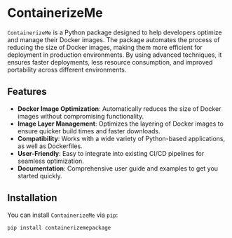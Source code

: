 # ContainerizeMe

`ContainerizeMe` is a Python package designed to help developers optimize and manage their Docker images. The package automates the process of reducing the size of Docker images, making them more efficient for deployment in production environments. By using advanced techniques, it ensures faster deployments, less resource consumption, and improved portability across different environments.

## Features
- **Docker Image Optimization**: Automatically reduces the size of Docker images without compromising functionality.
- **Image Layer Management**: Optimizes the layering of Docker images to ensure quicker build times and faster downloads.
- **Compatibility**: Works with a wide variety of Python-based applications, as well as Dockerfiles.
- **User-Friendly**: Easy to integrate into existing CI/CD pipelines for seamless optimization.
- **Documentation**: Comprehensive user guide and examples to get you started quickly.

## Installation

You can install `ContainerizeMe` via `pip`:

```bash
pip install containerizemepackage
